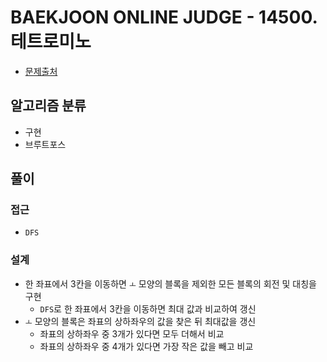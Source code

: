 # BAEKJOON ONLINE JUDGE - 14500. 테트로미노

- [문제출처](https://www.acmicpc.net/problem/14500 '14500. 테트로미노')

## 알고리즘 분류

- 구현
- 브루트포스

## 풀이

### 접근

- `DFS`

### 설계

- 한 좌표에서 3칸을 이동하면 `ㅗ` 모양의 블록을 제외한 모든 블록의 회전 및 대칭을 구현
  - `DFS`로 한 좌표에서 3칸을 이동하면 최대 값과 비교하여 갱신
- `ㅗ` 모양의 블록은 좌표의 상하좌우의 값을 찾은 뒤 최대값을 갱신
  - 좌표의 상하좌우 중 3개가 있다면 모두 더해서 비교
  - 좌표의 상하좌우 중 4개가 있다면 가장 작은 값을 빼고 비교
